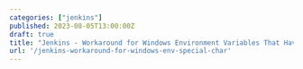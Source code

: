 ```yaml
---
categories: ["jenkins"]
published: 2023-08-05T13:00:00Z
draft: true
title: "Jenkins - Workaround for Windows Environment Variables That Have Characters That are Not Allowed in Jenkins"
url: '/jenkins-workaround-for-windows-env-special-char'
---
```


